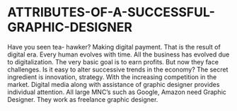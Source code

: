 # ATTRIBUTES-OF-A-SUCCESSFUL-GRAPHIC-DESIGNER

Have you seen tea- hawker?  Making digital payment.  That is the result of digital era. Every human evolves with time. All the business has evolved due to digitalization. The very basic goal is to earn profits. But now they face challenges. Is it easy to alter successive trends in the economy? The secret ingredient is innovation, strategy. 
With the increasing competition in the market. Digital media along with assistance of graphic designer provides individual attention. All large MNC’s such as Google, Amazon need Graphic Designer. They work as freelance graphic designer. 
